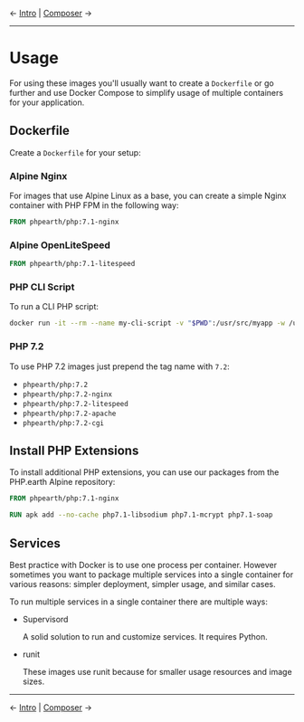 &larr; [Intro](01-intro.md) | [Composer](03-composer.md) &rarr;

---

# Usage

For using these images you'll usually want to create a `Dockerfile` or go further
and use Docker Compose to simplify usage of multiple containers for your application.

## Dockerfile

Create a `Dockerfile` for your setup:

### Alpine Nginx

For images that use Alpine Linux as a base, you can create a simple Nginx container
with PHP FPM in the following way:

```Dockerfile
FROM phpearth/php:7.1-nginx
```

### Alpine OpenLiteSpeed

```Dockerfile
FROM phpearth/php:7.1-litespeed
```

### PHP CLI Script

To run a CLI PHP script:

```bash
docker run -it --rm --name my-cli-script -v "$PWD":/usr/src/myapp -w /usr/src/myapp phpearth/php php script.php
```

### PHP 7.2

To use PHP 7.2 images just prepend the tag name with `7.2`:

* `phpearth/php:7.2`
* `phpearth/php:7.2-nginx`
* `phpearth/php:7.2-litespeed`
* `phpearth/php:7.2-apache`
* `phpearth/php:7.2-cgi`

## Install PHP Extensions

To install additional PHP extensions, you can use our packages from the PHP.earth
Alpine repository:

```Dockerfile
FROM phpearth/php:7.1-nginx

RUN apk add --no-cache php7.1-libsodium php7.1-mcrypt php7.1-soap
```

## Services

Best practice with Docker is to use one process per container. However sometimes
you want to package multiple services into a single container for various reasons:
simpler deployment, simpler usage, and similar cases.

To run multiple services in a single container there are multiple ways:

* Supervisord

  A solid solution to run and customize services. It requires Python.

* runit

  These images use runit because for smaller usage resources and image sizes.

---
&larr; [Intro](01-intro.md) | [Composer](03-composer.md) &rarr;
